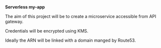 **Serverless my-app**

The aim of this project will be to create a microservice accessible from API gateway. 

Credentials will be encrypted using KMS.

Ideally the ARN will be linked with a domain manged by Route53. 
